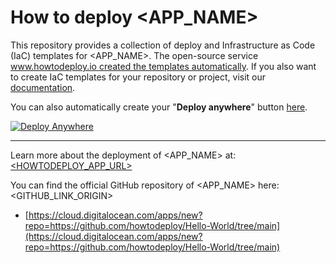 # How to deploy <APP_NAME>
This repository provides a collection of deploy and Infrastructure as Code (IaC) templates for <APP_NAME>. The open-source service [www.howtodeploy.io created the templates automatically](https://www.howtodeploy.io). If you also want to create IaC templates for your repository or project, visit our [documentation](https://www.howtodeploy.io/documentation).

You can also automatically create your "**Deploy anywhere**" button [here](https://www.howtodeploy.io/deploy-button).

[![Deploy Anywhere](https://s3.eu-west-1.amazonaws.com/staging.cdn.howtodeploy.io/images/button/howtodeploy-button.webp)](https://www.howtodeploy.io/deploy)

------

Learn more about the deployment of <APP_NAME> at: [<HOWTODEPLOY_APP_URL>](<HOWTODEPLOY_APP_URL>)

You can find the official GitHub repository of <APP_NAME> here: <GITHUB_LINK_ORIGIN>

- [https://cloud.digitalocean.com/apps/new?repo=https://github.com/howtodeploy/Hello-World/tree/main](https://cloud.digitalocean.com/apps/new?repo=https://github.com/howtodeploy/Hello-World/tree/main)
